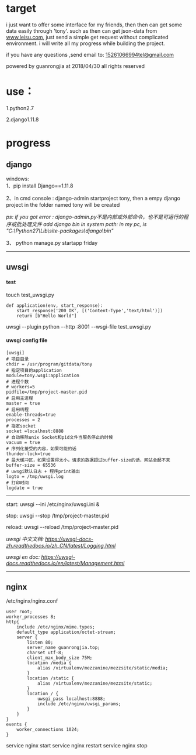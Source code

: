 # target
i just want to offer some interface for my friends,
then then can get some data easily through 'tony'.
such as then can get json-data from www.leisu.com,
just send a simple get request without complicated environment.
i will write all my progress while building the project.

if you have any questions ,send email to:
15261066994tel@gmail.com

powered by guanrongjia at 2018/04/30
all rights reserved

# use：
1.python2.7

2.django1.11.8

# progress
## django
windows:  
1、pip install Django==1.11.8

2、in cmd console : django-admin startproject tony, 
then a empy django project in the folder named tony will be created 

*ps:   if you got error : django-admin.py不是内部或外部命令，也不是可运行的程序或批处理文件
add django bin in system path: in my pc, is  "C:\Python27\Lib\site-packages\django\bin"*

3、 python manage.py startapp friday

-----------

##  uwsgi
#### test
touch test_uwsgi.py
```
def application(env, start_response):
    start_response('200 OK', [('Content-Type','text/html')])
    return [b"Hello World"]
```

    
uwsgi --plugin python --http :8001 --wsgi-file test_uwsgi.py

#### uwsgi config file

``` 
[uwsgi]
# 项目目录
chdir = /usr/program/gitdata/tony
# 指定项目的application
module=tony.wsgi:application
# 进程个数       
# workers=5
pidfile=/tmp/project-master.pid
# 启用主进程
master = true
# 启用线程
enable-threads=true
processes = 2
# 指定socket
socket =localhost:8888 
# 自动移除unix Socket和pid文件当服务停止的时候
vacuum = true  
# 序列化接受的内容，如果可能的话
thunder-lock=true
# 最大缓冲区，如果设置得太小，请求的数据超过buffer-size的话，网站会起不来
buffer-size = 65536 
# uwsgi默认日志 + 程序print输出
logto = /tmp/uwsgi.log
# 打印时间
logdate = true
```

----
start: uwsgi --ini /etc/nginx/uwsgi.ini  &

stop: uwsgi --stop /tmp/project-master.pid

reload: uwsgi --reload /tmp/project-master.pid

*uwsgi 中文文档: https://uwsgi-docs-zh.readthedocs.io/zh_CN/latest/Logging.html*

*uwsgi en doc: https://uwsgi-docs.readthedocs.io/en/latest/Management.html*

----

## nginx
/etc/nginx/nginx.conf
``` 
user root;
worker_processes 8;
http{
	include /etc/nginx/mime.types;
	default_type application/octet-stream;
	server {
		listen 80;
		server_name guanrongjia.top; 
		charset utf-8;
		client_max_body_size 75M;
		location /media {
			alias /virtualenv/mezzanine/mezzsite/static/media;
		}
		location /static {
			alias /virtualenv/mezzanine/mezzsite/static;
		}
		location / {
			uwsgi_pass localhost:8888;
			include /etc/nginx/uwsgi_params;
		}
	}
}
events {
	worker_connections 1024;
}
``` 

service nginx start
service nginx restart
service nginx stop